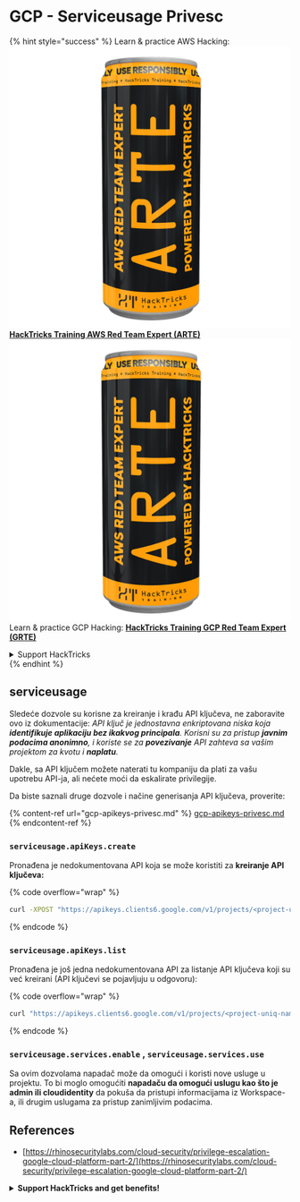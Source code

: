 # GCP - Serviceusage Privesc

{% hint style="success" %}
Learn & practice AWS Hacking:<img src="../../../.gitbook/assets/image (1) (1) (1).png" alt="" data-size="line">[**HackTricks Training AWS Red Team Expert (ARTE)**](https://training.hacktricks.xyz/courses/arte)<img src="../../../.gitbook/assets/image (1) (1) (1).png" alt="" data-size="line">\
Learn & practice GCP Hacking: <img src="../../../.gitbook/assets/image (2).png" alt="" data-size="line">[**HackTricks Training GCP Red Team Expert (GRTE)**<img src="../../../.gitbook/assets/image (2).png" alt="" data-size="line">](https://training.hacktricks.xyz/courses/grte)

<details>

<summary>Support HackTricks</summary>

* Check the [**subscription plans**](https://github.com/sponsors/carlospolop)!
* **Join the** 💬 [**Discord group**](https://discord.gg/hRep4RUj7f) or the [**telegram group**](https://t.me/peass) or **follow** us on **Twitter** 🐦 [**@hacktricks\_live**](https://twitter.com/hacktricks_live)**.**
* **Share hacking tricks by submitting PRs to the** [**HackTricks**](https://github.com/carlospolop/hacktricks) and [**HackTricks Cloud**](https://github.com/carlospolop/hacktricks-cloud) github repos.

</details>
{% endhint %}

## serviceusage

Sledeće dozvole su korisne za kreiranje i krađu API ključeva, ne zaboravite ovo iz dokumentacije: _API ključ je jednostavna enkriptovana niska koja **identifikuje aplikaciju bez ikakvog principala**. Korisni su za pristup **javnim podacima anonimno**, i koriste se za **povezivanje** API zahteva sa vašim projektom za kvotu i **naplatu**._

Dakle, sa API ključem možete naterati tu kompaniju da plati za vašu upotrebu API-ja, ali nećete moći da eskalirate privilegije.

Da biste saznali druge dozvole i načine generisanja API ključeva, proverite:

{% content-ref url="gcp-apikeys-privesc.md" %}
[gcp-apikeys-privesc.md](gcp-apikeys-privesc.md)
{% endcontent-ref %}

### `serviceusage.apiKeys.create`

Pronađena je nedokumentovana API koja se može koristiti za **kreiranje API ključeva:**

{% code overflow="wrap" %}
```bash
curl -XPOST "https://apikeys.clients6.google.com/v1/projects/<project-uniq-name>/apiKeys?access_token=$(gcloud auth print-access-token)"
```
{% endcode %}

### `serviceusage.apiKeys.list`

Pronađena je još jedna nedokumentovana API za listanje API ključeva koji su već kreirani (API ključevi se pojavljuju u odgovoru):

{% code overflow="wrap" %}
```bash
curl "https://apikeys.clients6.google.com/v1/projects/<project-uniq-name>/apiKeys?access_token=$(gcloud auth print-access-token)"
```
{% endcode %}

### **`serviceusage.services.enable`** , **`serviceusage.services.use`**

Sa ovim dozvolama napadač može da omogući i koristi nove usluge u projektu. To bi moglo omogućiti **napadaču da omogući uslugu kao što je admin ili cloudidentity** da pokuša da pristupi informacijama iz Workspace-a, ili drugim uslugama za pristup zanimljivim podacima.

## **References**

* [https://rhinosecuritylabs.com/cloud-security/privilege-escalation-google-cloud-platform-part-2/](https://rhinosecuritylabs.com/cloud-security/privilege-escalation-google-cloud-platform-part-2/)

<details>

<summary><strong>Support HackTricks and get benefits!</strong></summary>

Da li radite u **cybersecurity company**? Da li želite da vidite vašu **company advertised in HackTricks**? ili želite da imate pristup **latest version of the PEASS or download HackTricks in PDF**? Proverite [**SUBSCRIPTION PLANS**](https://github.com/sponsors/carlospolop)!

Otkrijte [**The PEASS Family**](https://opensea.io/collection/the-peass-family), našu kolekciju ekskluzivnih [**NFTs**](https://opensea.io/collection/the-peass-family)

Dobijte [**official PEASS & HackTricks swag**](https://peass.creator-spring.com)

**Join the** [**💬**](https://emojipedia.org/speech-balloon/) [**Discord group**](https://discord.gg/hRep4RUj7f) or the [**telegram group**](https://t.me/peass) or **follow** me on **Twitter** [**🐦**](https://github.com/carlospolop/hacktricks/tree/7af18b62b3bdc423e11444677a6a73d4043511e9/\[https:/emojipedia.org/bird/README.md)[**@carlospolopm**](https://twitter.com/carlospolopm)**.**

**Share your hacking tricks submitting PRs to the** [**hacktricks github repo**](https://github.com/carlospolop/hacktricks)\*\*\*\*

**.**

</details>
